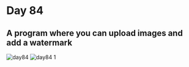# Day 84
##  A program where you can upload images and add a watermark
![day84](https://github.com/diorithaliti/100-Days-of-Code-The-Complete-Python-Pro-Bootcamp/assets/74361197/57018ff3-c9b5-4c1b-86d3-1b9ece28fda2)
![day84 1](https://github.com/diorithaliti/100-Days-of-Code-The-Complete-Python-Pro-Bootcamp/assets/74361197/144343fc-0658-4ee2-bfa8-80086a84cf22)
